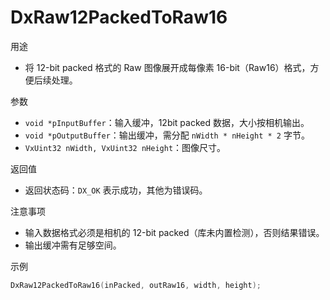 # DxRaw12PackedToRaw16

用途
- 将 12-bit packed 格式的 Raw 图像展开成每像素 16-bit（Raw16）格式，方便后续处理。

参数
- `void *pInputBuffer`：输入缓冲，12bit packed 数据，大小按相机输出。
- `void *pOutputBuffer`：输出缓冲，需分配 `nWidth * nHeight * 2` 字节。
- `VxUint32 nWidth, VxUint32 nHeight`：图像尺寸。

返回值
- 返回状态码：`DX_OK` 表示成功，其他为错误码。

注意事项
- 输入数据格式必须是相机的 12-bit packed（库未内置检测），否则结果错误。
- 输出缓冲需有足够空间。

示例
```c
DxRaw12PackedToRaw16(inPacked, outRaw16, width, height);
```
